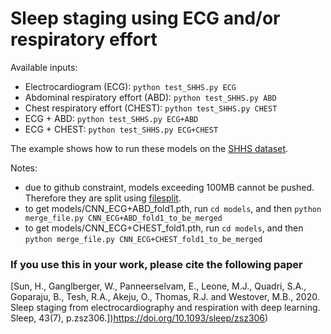 # Sleep staging using ECG and/or respiratory effort

Available inputs:
* Electrocardiogram (ECG): `python test_SHHS.py ECG`
* Abdominal respiratory effort (ABD): `python test_SHHS.py ABD`
* Chest respiratory effort (CHEST): `python test_SHHS.py CHEST`
* ECG + ABD: `python test_SHHS.py ECG+ABD`
* ECG + CHEST: `python test_SHHS.py ECG+CHEST`

The example shows how to run these models on the [SHHS dataset](https://sleepdata.org/datasets/shhs).

Notes:
* due to github constraint, models exceeding 100MB cannot be pushed. Therefore they are split using [filesplit](https://github.com/ram-jayapalan/filesplit).
* to get models/CNN\_ECG+ABD\_fold1.pth, run `cd models`, and then `python merge_file.py CNN_ECG+ABD_fold1_to_be_merged`
* to get models/CNN\_ECG+CHEST\_fold1.pth, run `cd models`, and then `python merge_file.py CNN_ECG+CHEST_fold1_to_be_merged`

### If you use this in your work, please cite the following paper

[Sun, H., Ganglberger, W., Panneerselvam, E., Leone, M.J., Quadri, S.A., Goparaju, B., Tesh, R.A., Akeju, O., Thomas, R.J. and Westover, M.B., 2020. Sleep staging from electrocardiography and respiration with deep learning. Sleep, 43(7), p.zsz306.])https://doi.org/10.1093/sleep/zsz306)

